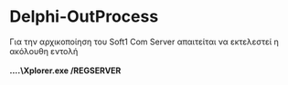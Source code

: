 # Delphi-OutProcess
Για την αρχικοποίηση του Soft1 Com Server απαιτείται  να εκτελεστεί η ακόλουθη εντολή </br>
</br>
<b>
....\Xplorer.exe /REGSERVER
</b>

